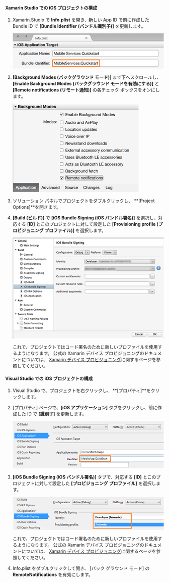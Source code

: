 #### <a name="configuring-the-ios-project-in-xamarin-studio"></a>Xamarin Studio での iOS プロジェクトの構成
1. Xamarin.Studio で **Info.plist** を開き、新しい App ID で前に作成した Bundle ID で **[Bundle Identifier (バンドル識別子)]** を更新します。
   
    ![](./media/app-service-mobile-xamarin-ios-configure-project/mobile-services-ios-push-21.png)
2. **[Background Modes (バックグラウンド モード)]** まで下へスクロールし、**[Enable Background Modes (バックグラウンド モードを有効にする)]** と **[Remote notifications (リモート通知)]** の各チェック ボックスをオンにします。 
   
    ![](./media/app-service-mobile-xamarin-ios-configure-project/mobile-services-ios-push-22.png)
3. ソリューション パネルでプロジェクトをダブルクリックし、 **[Project Options]**を開きます。
4. **[Build (ビルド)]** で **[iOS Bundle Signing (iOS バンドル署名)]** を選択し、対応する **[ID]** とこのプロジェクトに対して設定した **[Provisioning profile (プロビジョニング プロファイル)]** を選択します。 
   
   ![](./media/app-service-mobile-xamarin-ios-configure-project/mobile-services-ios-push-20.png)
   
   これで、プロジェクトではコード署名のために新しいプロファイルを使用するようになります。 公式の Xamarin デバイス プロビジョニングのドキュメントについては、 [Xamarin デバイス プロビジョニング]に関するページを参照してください。

#### <a name="configuring-the-ios-project-in-visual-studio"></a>Visual Studio での iOS プロジェクトの構成
1. Visual Studio で、プロジェクトを右クリックし、 **[プロパティ]**をクリックします。
2. [プロパティ] ページで、**[iOS アプリケーション]** タブをクリックし、前に作成した ID で **[識別子]** を更新します。
   
    ![](./media/app-service-mobile-xamarin-ios-configure-project/mobile-services-ios-push-23.png)
3. **[iOS Bundle Signing (iOS バンドル署名)]** タブで、対応する **[ID]** とこのプロジェクトに対して設定した **[プロビジョニング プロファイル]** を選択します。 
   
    ![](./media/app-service-mobile-xamarin-ios-configure-project/mobile-services-ios-push-24.png)
   
    これで、プロジェクトではコード署名のために新しいプロファイルを使用するようになります。 公式の Xamarin デバイス プロビジョニングのドキュメントについては、 [Xamarin デバイス プロビジョニング]に関するページを参照してください。
4. Info.plist をダブルクリックして開き、 [バック グラウンド モード] の **RemoteNotifications** を有効にします。 

[Xamarin デバイス プロビジョニング]: http://developer.xamarin.com/guides/ios/getting_started/installation/device_provisioning/

<!--HONumber=Nov16_HO3-->


